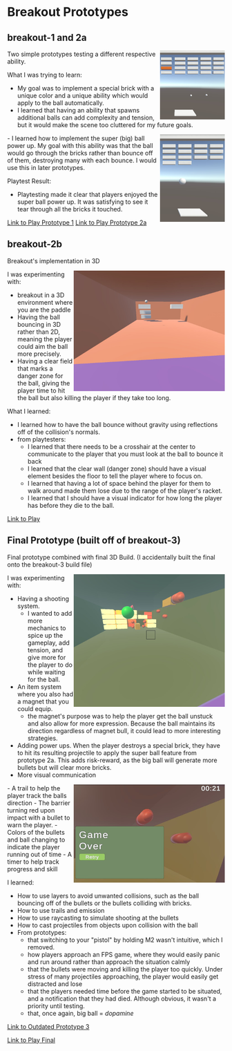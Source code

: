 # Breakout Prototypes

## breakout-1 and 2a

<img src="./images/breakout1.jpg" alt="B" align="right" width="150">


Two simple prototypes testing a different respective ability.

What I was trying to learn:
- My goal was to implement a special brick with a unique color and a unique ability which would apply to the ball automatically.
- I learned that having an ability that spawns additional balls can add complexity and tension, but it would make the scene too cluttered for my future goals.
<img src="./images/breakout2a.jpg" alt="B" align="right" width="150">
- I learned how to implement the super (big) ball power up. My goal with this ability was that the ball would go through the bricks rather than bounce off of them, destroying many with each bounce. I would use this in later prototypes.

Playtest Result:
- Playtesting made it clear that players enjoyed the super ball power up. It was satisfying to see it tear through all the bricks it touched. 

[Link to Play Prototype 1](https://egetaktak1212.github.io/game-dev-spring2025/builds/breakout-1/)
[Link to Play Prototype 2a](https://egetaktak1212.github.io/game-dev-spring2025/builds/breakout-2a/)
## breakout-2b
Breakout's implementation in 3D

<img src="./images/breakout2b.jpg" alt="" align="right" width="350">

I was experimenting with:
- breakout in a 3D environment where you are the paddle
- Having the ball bouncing in 3D rather than 2D, meaning the player could aim the ball more precisely.
- Having a clear field that marks a danger zone for the ball, giving the player time to hit the ball but also killing the player if they take too long.

What I learned:
- I learned how to have the ball bounce without gravity using reflections off of the collision's normals.
- from playtesters:
  - I learned that there needs to be a crosshair at the center to communicate to the player that you must look at the ball to bounce it back
  - I learned that the clear wall (danger zone) should have a visual element besides the floor to tell the player where to focus on.
  - I learned that having a lot of space behind the player for them to walk around made them lose due to the range of the player's racket.
  - I learned that I should have a visual indicator for how long the player has before they die to the ball.

[Link to Play](https://egetaktak1212.github.io/game-dev-spring2025/builds/breakout-2b/)

## Final Prototype (built off of breakout-3)

Final prototype combined with final 3D Build.
(I accidentally built the final onto the breakout-3 build file)

<img src="./images/breakout3a.jpg" alt="B" align="right" width="350">

I was experimenting with:
- Having a shooting system.
  - I wanted to add more mechanics to spice up the gameplay, add tension, and give more for the player to do while waiting for the ball.
- An item system where you also had a magnet that you could equip.
  - the magnet's purpose was to help the player get the ball unstuck and also allow for more expression. Because the ball maintains its direction regardless of magnet bull, it could lead to more interesting strategies.
- Adding power ups. When the player destroys a special brick, they have to hit its resulting projectile to apply the super ball feature from prototype 2a. This adds risk-reward, as the big ball will generate more bullets but will clear more bricks.
- More visual communication
<img src="./images/breakout3b.jpg" alt="B" align="right" width="350">
  - A trail to help the player track the balls direction
  - The barrier turning red upon impact with a bullet to warn the player.
  - Colors of the bullets and ball changing to indicate the player running out of time
  - A timer to help track progress and skill

I learned:
- How to use layers to avoid unwanted collisions, such as the ball bouncing off of the bullets or the bullets colliding with bricks.
- How to use trails and emission
- How to use raycasting to simulate shooting at the bullets
- How to cast projectiles from objects upon collision with the ball
- From prototypes:
   - that switching to your "pistol" by holding M2 wasn't intuitive, which I removed.
   - how players approach an FPS game, where they would easily panic and run around rather than approach the situation calmly
   - that the bullets were moving and killing the player too quickly. Under stress of many projectiles approaching, the player would easily get distracted and lose
   - that the players needed time before the game started to be situated, and a notification that they had died. Although obvious, it wasn't a priority until testing.
   - that, once again, big ball = *dopamine*

[Link to Outdated Prototype 3](https://egetaktak1212.github.io/game-dev-spring2025/builds/breakout-3/)

[Link to Play Final](https://egetaktak1212.github.io/game-dev-spring2025/builds/breakout-final/)


